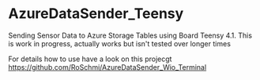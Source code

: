 # AzureDataSender_Teensy

Sending Sensor Data to Azure Storage Tables using Board Teensy 4.1.
This is work in progress, actually works but isn't tested over longer times

For details how to use have a look on this projecgt
https://github.com/RoSchmi/AzureDataSender_Wio_Terminal
